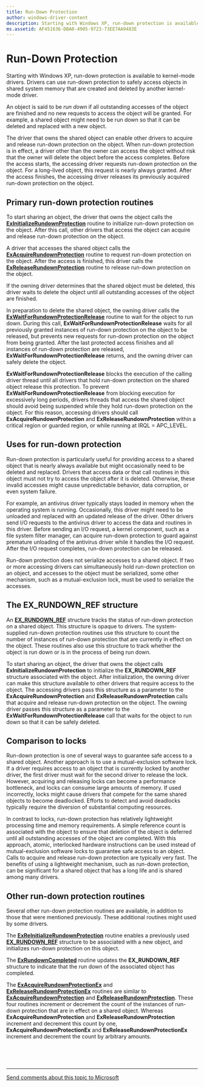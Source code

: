 ```yaml
---
title: Run-Down Protection
author: windows-driver-content
description: Starting with Windows XP, run-down protection is available to kernel-mode drivers. Drivers can use run-down protection to safely access objects in shared system memory that are created and deleted by another kernel-mode driver.
ms.assetid: AF451636-DBA0-4905-9723-73EE7AA9483E
---
```


# Run-Down Protection


Starting with Windows XP, run-down protection is available to kernel-mode drivers. Drivers can use run-down protection to safely access objects in shared system memory that are created and deleted by another kernel-mode driver.

An object is said to be *run down* if all outstanding accesses of the object are finished and no new requests to access the object will be granted. For example, a shared object might need to be run down so that it can be deleted and replaced with a new object.

The driver that owns the shared object can enable other drivers to acquire and release run-down protection on the object. When run-down protection is in effect, a driver other than the owner can access the object without risk that the owner will delete the object before the access completes. Before the access starts, the accessing driver requests run-down protection on the object. For a long-lived object, this request is nearly always granted. After the access finishes, the accessing driver releases its previously acquired run-down protection on the object.

## Primary run-down protection routines


To start sharing an object, the driver that owns the object calls the [**ExInitializeRundownProtection**](https://msdn.microsoft.com/library/windows/hardware/jj569373) routine to initialize run-down protection on the object. After this call, other drivers that access the object can acquire and release run-down protection on the object.

A driver that accesses the shared object calls the [**ExAcquireRundownProtection**](https://msdn.microsoft.com/library/windows/hardware/jj569371) routine to request run-down protection on the object. After the access is finished, this driver calls the [**ExReleaseRundownProtection**](https://msdn.microsoft.com/library/windows/hardware/jj569375) routine to release run-down protection on the object.

If the owning driver determines that the shared object must be deleted, this driver waits to delete the object until all outstanding accesses of the object are finished.

In preparation to delete the shared object, the owning driver calls the [**ExWaitForRundownProtectionRelease**](https://msdn.microsoft.com/library/windows/hardware/jj569378) routine to wait for the object to run down. During this call, **ExWaitForRundownProtectionRelease** waits for all previously granted instances of run-down protection on the object to be released, but prevents new requests for run-down protection on the object from being granted. After the last protected access finishes and all instances of run-down protection are released, **ExWaitForRundownProtectionRelease** returns, and the owning driver can safely delete the object.

**ExWaitForRundownProtectionRelease** blocks the execution of the calling driver thread until all drivers that hold run-down protection on the shared object release this protection. To prevent **ExWaitForRundownProtectionRelease** from blocking execution for excessively long periods, drivers threads that access the shared object should avoid being suspended while they hold run-down protection on the object. For this reason, accessing drivers should call **ExAcquireRundownProtection** and **ExReleaseRundownProtection** within a critical region or guarded region, or while running at IRQL = APC\_LEVEL.

## Uses for run-down protection


Run-down protection is particularly useful for providing access to a shared object that is nearly always available but might occasionally need to be deleted and replaced. Drivers that access data or that call routines in this object must not try to access the object after it is deleted. Otherwise, these invalid accesses might cause unpredictable behavior, data corruption, or even system failure.

For example, an antivirus driver typically stays loaded in memory when the operating system is running. Occasionally, this driver might need to be unloaded and replaced with an updated release of the driver. Other drivers send I/O requests to the antivirus driver to access the data and routines in this driver. Before sending an I/O request, a kernel component, such as a file system filter manager, can acquire run-down protection to guard against premature unloading of the antivirus driver while it handles the I/O request. After the I/O request completes, run-down protection can be released.

Run-down protection does not serialize accesses to a shared object. If two or more accessing drivers can simultaneously hold run-down protection on an object, and accesses to the object must be serialized, some other mechanism, such as a mutual-exclusion lock, must be used to serialize the accesses.

## <a href="" id="the-ex-rundown-ref-structure"></a>The EX\_RUNDOWN\_REF structure


An [**EX\_RUNDOWN\_REF**](https://msdn.microsoft.com/library/windows/hardware/jj569379) structure tracks the status of run-down protection on a shared object. This structure is opaque to drivers. The system-supplied run-down protection routines use this structure to count the number of instances of run-down protection that are currently in effect on the object. These routines also use this structure to track whether the object is run down or is in the process of being run down.

To start sharing an object, the driver that owns the object calls **ExInitializeRundownProtection** to initialize the **EX\_RUNDOWN\_REF** structure associated with the object. After initialization, the owning driver can make this structure available to other drivers that require access to the object. The accessing drivers pass this structure as a parameter to the **ExAcquireRundownProtection** and **ExReleaseRundownProtection** calls that acquire and release run-down protection on the object. The owning driver passes this structure as a parameter to the **ExWaitForRundownProtectionRelease** call that waits for the object to run down so that it can be safely deleted.

## Comparison to locks


Run-down protection is one of several ways to guarantee safe access to a shared object. Another approach is to use a mutual-exclusion software lock. If a driver requires access to an object that is currently locked by another driver, the first driver must wait for the second driver to release the lock. However, acquiring and releasing locks can become a performance bottleneck, and locks can consume large amounts of memory. If used incorrectly, locks might cause drivers that compete for the same shared objects to become deadlocked. Efforts to detect and avoid deadlocks typically require the diversion of substantial computing resources.

In contrast to locks, run-down protection has relatively lightweight processing time and memory requirements. A simple reference count is associated with the object to ensure that deletion of the object is deferred until all outstanding accesses of the object are completed. With this approach, atomic, interlocked hardware instructions can be used instead of mutual-exclusion software locks to guarantee safe access to an object. Calls to acquire and release run-down protection are typically very fast. The benefits of using a lightweight mechanism, such as run-down protection, can be significant for a shared object that has a long life and is shared among many drivers.

## Other run-down protection routines


Several other run-down protection routines are available, in addition to those that were mentioned previously. These additional routines might used by some drivers.

The [**ExReInitializeRundownProtection**](https://msdn.microsoft.com/library/windows/hardware/jj569374) routine enables a previously used [**EX\_RUNDOWN\_REF**](https://msdn.microsoft.com/library/windows/hardware/jj569379) structure to be associated with a new object, and initializes run-down protection on this object.

The [**ExRundownCompleted**](https://msdn.microsoft.com/library/windows/hardware/jj569377) routine updates the **EX\_RUNDOWN\_REF** structure to indicate that the run down of the associated object has completed.

The [**ExAcquireRundownProtectionEx**](https://msdn.microsoft.com/library/windows/hardware/jj569372) and [**ExReleaseRundownProtectionEx**](https://msdn.microsoft.com/library/windows/hardware/jj569376) routines are similar to [**ExAcquireRundownProtection**](https://msdn.microsoft.com/library/windows/hardware/jj569371) and [**ExReleaseRundownProtection**](https://msdn.microsoft.com/library/windows/hardware/jj569375). These four routines increment or decrement the count of the instances of run-down protection that are in effect on a shared object. Whereas **ExAcquireRundownProtection** and **ExReleaseRundownProtection** increment and decrement this count by one, **ExAcquireRundownProtectionEx** and **ExReleaseRundownProtectionEx** increment and decrement the count by arbitrary amounts.

 

 


--------------------
[Send comments about this topic to Microsoft](mailto:wsddocfb@microsoft.com?subject=Documentation%20feedback%20%5Bkernel\kernel%5D:%20Run-Down%20Protection%20%20RELEASE:%20%286/14/2017%29&body=%0A%0APRIVACY%20STATEMENT%0A%0AWe%20use%20your%20feedback%20to%20improve%20the%20documentation.%20We%20don't%20use%20your%20email%20address%20for%20any%20other%20purpose,%20and%20we'll%20remove%20your%20email%20address%20from%20our%20system%20after%20the%20issue%20that%20you're%20reporting%20is%20fixed.%20While%20we're%20working%20to%20fix%20this%20issue,%20we%20might%20send%20you%20an%20email%20message%20to%20ask%20for%20more%20info.%20Later,%20we%20might%20also%20send%20you%20an%20email%20message%20to%20let%20you%20know%20that%20we've%20addressed%20your%20feedback.%0A%0AFor%20more%20info%20about%20Microsoft's%20privacy%20policy,%20see%20http://privacy.microsoft.com/default.aspx. "Send comments about this topic to Microsoft")


